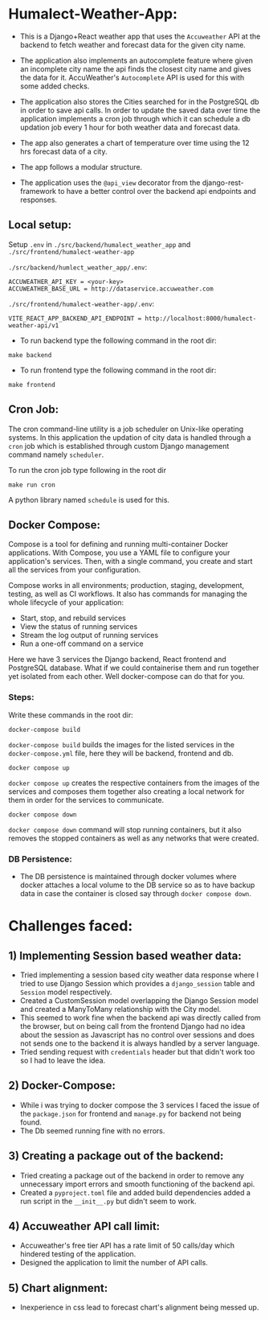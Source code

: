 # Humalect-Weather-App:

- This is a Django+React weather app that uses the `Accuweather` API at the backend to fetch weather and forecast data for the given city name.

- The application also implements an autocomplete feature where given an incomplete city name the api finds the closest city name and gives the data for it. AccuWeather's `Autocomplete` API is used for this with some added checks.

- The application also stores the Cities searched for in the PostgreSQL db in order to save api calls. In order to update the saved data over time the application implements a cron job through which it can schedule a db updation job every 1 hour for both weather data and forecast data.

- The app also generates a chart of temperature over time using the 12 hrs forecast data of a city.
- The app follows a modular structure.
- The application uses the `@api_view` decorator from the django-rest-framework to have a better control over the backend api endpoints and responses.

## Local setup:

Setup `.env` in `./src/backend/humalect_weather_app` and `./src/frontend/humalect-weather-app`

`./src/backend/humlect_weather_app/.env`:
```
ACCUWEATHER_API_KEY = <your-key>
ACCUWEATHER_BASE_URL = http://dataservice.accuweather.com
```
`./src/frontend/humalect-weather-app/.env`:
```
VITE_REACT_APP_BACKEND_API_ENDPOINT = http://localhost:8000/humalect-weather-api/v1
```

- To run backend type the following command in the root dir:
```
make backend
```
- To run frontend type the following command in the root dir:
```
make frontend
```

## Cron Job:
The cron command-line utility is a job scheduler on Unix-like operating systems.
In this application the updation of city data is handled through a `cron` job which is established through custom Django management command namely `scheduler`.

To run the cron job type following in the root dir
```
make run cron
```

A python library named `schedule` is used for this.
## Docker Compose:

Compose is a tool for defining and running multi-container Docker applications. With Compose, you use a YAML file to configure your application's services. Then, with a single command, you create and start all the services from your configuration.

Compose works in all environments; production, staging, development, testing, as well as CI workflows. It also has commands for managing the whole lifecycle of your application:

- Start, stop, and rebuild services
- View the status of running services
- Stream the log output of running services
- Run a one-off command on a service

Here we have 3 services the Django backend, React frontend and PostgreSQL database.
What if we could containerise them and run together yet isolated from each other. Well docker-compose can do that for you.

### Steps:
Write these commands in the root dir:

```
docker-compose build
```
`docker-compose build` builds the images for the listed services in the `docker-compose.yml` file, here they will be backend, frontend and db.

```
docker compose up
```
`docker compose up` creates the respective containers from the images of the services and composes them together also creating a local network for them in order for the services to communicate.

```
docker compose down
```
`docker compose down` command will stop running containers, but it also removes the stopped containers as well as any networks that were created.

### DB Persistence:

- The DB persistence is maintained through docker volumes where docker attaches a local volume to the DB service so as to have backup data in case the container is closed say through `docker compose down`.

# Challenges faced:

## 1) Implementing Session based weather data:
- Tried implementing a session based city weather data response where I tried to use Django Session which provides a `django_session` table and `Session` model respectively.
- Created a CustomSession model overlapping the Django Session model and created a ManyToMany relationship with the City model.
- This seemed to work fine when the backend api was directly called from the browser, but on being call from the frontend Django had no idea about the session as Javascript has no control over sessions and does not sends one to the backend it is always handled by a server language.
- Tried sending request with `credentials` header but that didn't work too so I had to leave the idea.

## 2) Docker-Compose:
- While i was trying to docker compose the 3 services I faced the issue of the `package.json` for frontend and `manage.py` for backend not being found.
- The Db seemed running fine with no errors.

## 3) Creating a package out of the backend:
- Tried creating a package out of the backend in order to remove any unnecessary import errors and smooth functioning of the backend api.
- Created a `pyproject.toml` file and added build dependencies added a run script in the `__init__.py` but didn't seem to work.

## 4) Accuweather API call limit:
- Accuweather's free tier API has a rate limit of 50 calls/day which hindered testing of the application.
- Designed the application to limit the number of API calls.

## 5) Chart alignment:
- Inexperience in css lead to forecast chart's alignment being messed up.
